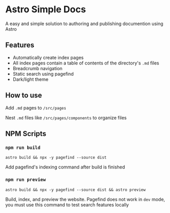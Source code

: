 # Astro Simple Docs

A easy and simple solution to authoring and publishing documention using Astro

## Features
- Automatically create index pages
- All index pages contain a table of contents of the directory's `.md` files
- Breadcrumb navigation
- Static search using pagefind
- Dark/light theme

## How to use

Add `.md` pages to `/src/pages`

Nest `.md` files like `/src/pages/components` to organize files

## NPM Scripts

### `npm run build`

`astro build && npx -y pagefind --source dist`

Add pagefind's indexing command after build is finished

### `npm run preview`

`astro build && npx -y pagefind --source dist && astro preview`

Build, index, and preview the website. Pagefind does not work in `dev` mode, you must use this command to test search features locally 